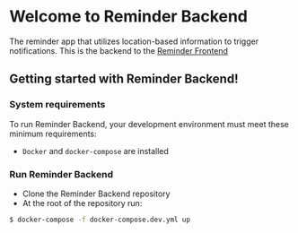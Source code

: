 # Welcome to Reminder Backend

The reminder app that utilizes location-based information to trigger notifications.
This is the backend to the [Reminder Frontend](https://github.com/lucasahli/reminder_frontend)

## Getting started with Reminder Backend!

### System requirements
To run Reminder Backend, your development environment must meet these minimum requirements:
- `Docker` and `docker-compose` are installed

### Run Reminder Backend
- Clone the Reminder Backend repository
- At the root of the repository run:
```bash
$ docker-compose -f docker-compose.dev.yml up
```
